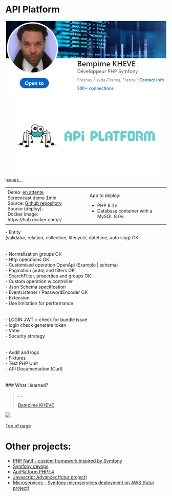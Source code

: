 # API Platform
<div align="center"><a href="https://www.linkedin.com/in/bempime-kheve/">
<img src="public/assets/images/linkedinbadge.png"></a></div>
<div align="center">
    <img src="public/assets/images/api-platform-logo-vector.png" width="450">
</div>
Issues...

<div align="center">
    <table>
        <tr>
            <td>
                Demo: <a href="#">en attente</a><br>
                Screencast demo 1min<br> 
                Source: <a href="https://github.com/Juju075/api-platform">Github repository</a> <br>
                Source (deploy): <br>
                Docker image: https://hub.docker.com/r/ <br>
            </td>
            <td>
                <em>
                </em>
                <p>App to deploy:</p>
                <ul>
                <li>PHP 8.1v .</li>
                <li>Database container with a MySQL 8.0v.</li>
                </ul>
            </td>
        </tr>
        </tr>
    </table>
</div>
<div>
- Entity<br>
  (validator, relation, collection, lifecycle,    datetime, auto slug) OK<br>
<br><br>
- Normalisation groups OK<br>
- Http operations  OK<br>
- Customised operation OpenApi (Example | schema) <br>
- Pagination (auto) and filters OK<br>
- SearchFilter, properties and groups OK<br>
- Custom operation w controller<br>
- Json Schema specification<br>
- EventListener / PasswordEncoder OK<br>
- Extension<br>
- Use limitation for performance<br>
<br><br>
- LOGIN JWT > check for bundle issue<br>
- login check  generate token<br>
- Voter<br>
- Security strategy <br>
<br><br>
- Audit and logs<br>
- Fixtures<br>
- Test PHP Unit<br>
- API Documentation (Curl)<br>
<br><br>
### What i learned?<br>
</div>


> ....
>
> [Bempime KHEVE](https://www.linkedin.com/in/bempime-kheve/)<br/>
>
>

<a href="https://www.linkedin.com/in/bempime-kheve/"><img src="https://img.shields.io/badge/LinkedIn-0077B5?style=for-the-badge&logo=linkedin&logoColor=white"></a>


<a href="https://github.com/Juju075/api-platform#api-platform">Top of page</a>

# Other projects:

<ul>
    <li><a href="https://github.com/Juju075/php-framework">PHP Natif - custom framework inspired by Symfony</a></li>
    <li><a href="https://github.com/Juju075/symfony-devops">Symfony devops</a></li>
    <li><a href="https://github.com/Juju075/api-rest">ApiPlatform PHP7.4 </a></li>
    <li><a href="#">Javascript Advanced(futur project)</a></li>
    <li><a href="#">Microservices - Symfony microservices deployment on AWS (futur project)</a></li>
</ul>
<br>

  